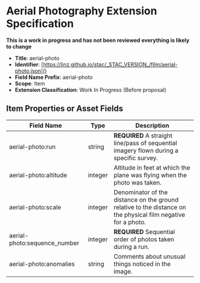 # Aerial Photography Extension Specification

**This is a work in progress and has not been reviewed everything is likely to change**

- **Title**: aerial-photo
- **Identifier**:
  [https://linz.github.io/stac/_STAC_VERSION_/film/aerial-photo.json]()
- **Field Name Prefix**: aerial-photo
- **Scope**: Item
- **Extension Classification**: Work In Progress (Before proposal)

## Item Properties or Asset Fields

| Field Name                   | Type    | Description                                                                                                   |
| ---------------------------- | ------- | ------------------------------------------------------------------------------------------------------------- |
| aerial-photo:run             | string  | **REQUIRED** A straight line/pass of sequential imagery flown during a specific survey.                       |
| aerial-photo:altitude        | integer | Altitude in feet at which the plane was flying when the photo was taken.                                      |
| aerial-photo:scale           | integer | Denominator of the distance on the ground relative to the distance on the physical film negative for a photo. |
| aerial-photo:sequence_number | integer | **REQUIRED** Sequential order of photos taken during a run.                                                   |
| aerial-photo:anomalies       | string  | Comments about unusual things noticed in the image.                                                           |
